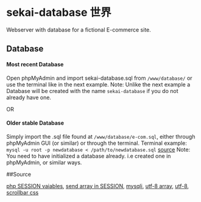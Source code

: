 # sekai-database 世界
Webserver with database for a fictional E-commerce site. 

## Database
#### Most recent Database
Open phpMyAdmin and import sekai-database.sql from `/www/database/` or 
use the terminal like in the next example.
Note: Unlike the next example a Database will be created with the name `sekai-database` if you do not already have one.

OR

#### Older stable Database
Simply import the .sql file found at `/www/database/e-com.sql`, either through phpMyAdmin GUI (or similar) or through the terminal.
Terminal example: `mysql -u root -p newdatabase < /path/to/newdatabase.sql` [source](https://www.digitalocean.com/community/tutorials/how-to-migrate-a-mysql-database-between-two-servers)
Note: You need to have initialized a database already. i.e created one in phpMyAdmin, or similar ways.

##Source

[php SESSION vaiables](https://www.w3schools.com/php/php_sessions.asp),
[send array in SESSION](https://web.archive.org/web/20080707052007/http://www.phpriot.com/articles/intro-php-sessions/7),
[mysqli](https://www.php.net/manual/en/book.mysqli.php),
[utf-8 array](https://stackoverflow.com/questions/16688179/how-to-convert-php-array-to-utf8),
[utf-8](https://www.w3schools.com/php/func_mysqli_set_charset.asp),
[scrollbar css](https://stackoverflow.com/questions/50817727/change-scrollbar-height)
